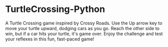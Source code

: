 # TurtleCrossing-Python
A Turtle Crossing game inspired by Crossy Roads. Use the Up arrow key to move your turtle upward, dodging cars as you go. Reach the other side to win, but if a car hits your turtle, it's game over. Enjoy the challenge and test your reflexes in this fun, fast-paced game!
